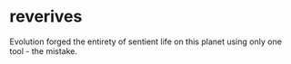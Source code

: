 # reverives
Evolution forged the entirety of sentient life on this planet using only one tool - the mistake.
